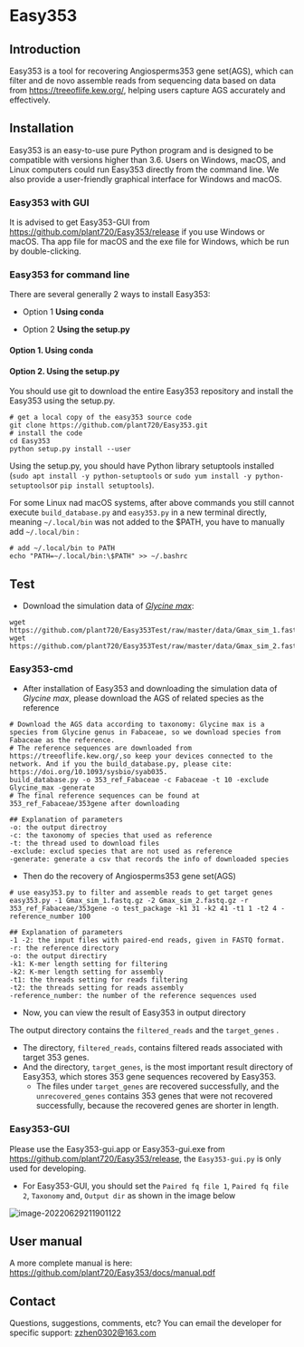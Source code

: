 # Easy353

## Introduction

Easy353 is a tool for recovering Angiosperms353 gene set(AGS), which can filter and de novo assemble reads from sequencing data based on data from https://treeoflife.kew.org/, helping users capture AGS accurately and effectively.

## Installation

Easy353 is an easy-to-use pure Python program and is designed to be compatible with versions higher than 3.6. Users on Windows, macOS, and Linux computers could run Easy353 directly from the command line. We also provide a user-friendly graphical interface for Windows and macOS. 

### Easy353 with GUI

It is advised to get Easy353-GUI from https://github.com/plant720/Easy353/release if you use Windows or macOS. Tha app file for macOS and the exe file for Windows, which be run by double-clicking.

### Easy353 for command line

There are several generally 2 ways to install Easy353:

* Option 1 **Using conda**

- Option 2 **Using the setup.py**

#### Option 1. Using conda



#### Option 2. Using the setup.py

You should use git to download the entire Easy353 repository and install the Easy353 using the setup.py.

```shell
# get a local copy of the easy353 source code
git clone https://github.com/plant720/Easy353.git
# install the code 
cd Easy353
python setup.py install --user
```

Using the setup.py, you should have Python library setuptools installed (`sudo apt install -y python-setuptools` or `sudo yum install -y python-setuptools`or `pip install setuptools`).

For some Linux nad macOS systems, after above commands you still cannot execute `build_database.py` and `easy353.py` in a new terminal directly, meaning `~/.local/bin` was not added to the \$PATH, you have to manually add `~/.local/bin` :

```shell
# add ~/.local/bin to PATH
echo "PATH=~/.local/bin:\$PATH" >> ~/.bashrc
```



## Test

* Download the simulation data of [*Glycine max*](https://github.com/plant720/Easy353Test/tree/master/data):

```shell
wget https://github.com/plant720/Easy353Test/raw/master/data/Gmax_sim_1.fastq.gz
wget https://github.com/plant720/Easy353Test/raw/master/data/Gmax_sim_2.fastq.gz
```

### Easy353-cmd

* After installation of Easy353 and downloading the simulation data of *Glycine max*, please download the AGS of related species as the reference

```shell
# Download the AGS data according to taxonomy: Glycine max is a species from Glycine genus in Fabaceae, so we download species from Fabaceae as the reference.
# The reference sequences are downloaded from https://treeoflife.kew.org/,so keep your devices connected to the network. And if you the build_database.py, please cite: https://doi.org/10.1093/sysbio/syab035.
build_database.py -o 353_ref_Fabaceae -c Fabaceae -t 10 -exclude Glycine_max -generate 
# The final reference sequences can be found at 353_ref_Fabaceae/353gene after downloading

## Explanation of parameters
-o: the output directroy
-c: the taxonomy of species that used as reference
-t: the thread used to download files
-exclude: exclud species that are not used as reference
-generate: generate a csv that records the info of downloaded species
```

* Then do the recovery of Angiosperms353 gene set(AGS)

```shell
# use easy353.py to filter and assemble reads to get target genes
easy353.py -1 Gmax_sim_1.fastq.gz -2 Gmax_sim_2.fastq.gz -r 353_ref_Fabaceae/353gene -o test_package -k1 31 -k2 41 -t1 1 -t2 4 -reference_number 100

## Explanation of parameters
-1 -2: the input files with paired-end reads, given in FASTQ format. 
-r: the reference directory
-o: the output directiry
-k1: K-mer length setting for filtering
-k2: K-mer length setting for assembly
-t1: the threads setting for reads filtering
-t2: the threads setting for reads assembly
-reference_number: the number of the reference sequences used
```

* Now, you can view the result of Easy353 in output directory

The output directory contains the `filtered_reads` and the `target_genes` . 

* The directory, `filtered_reads`, contains filtered reads associated with target 353 genes. 
* And the directory, `target_genes`, is the most important result directory of Easy353, which stores 353 gene sequences recovered by Easy353. 
  * The files under `target_genes` are recovered successfully, and the `unrecovered_genes`  contains 353 genes that were not recovered successfully, because the recovered genes are shorter in length.

### Easy353-GUI

Please use the Easy353-gui.app or Easy353-gui.exe from https://github.com/plant720/Easy353/release, the `Easy353-gui.py` is only used for developing.

* For Easy353-GUI, you should set the `Paired fq file 1`, `Paired fq file 2`, `Taxonomy` and, `Output dir` as shown in the image below

![image-20220629211901122](https://cdn.jsdelivr.net/gh/plant720/TyporaPic/img/20220629211901.png)

## User manual

A more complete manual is here: https://github.com/plant720/Easy353/docs/manual.pdf

## Contact

Questions, suggestions, comments, etc? You can email the developer for specific support: zzhen0302@163.com
